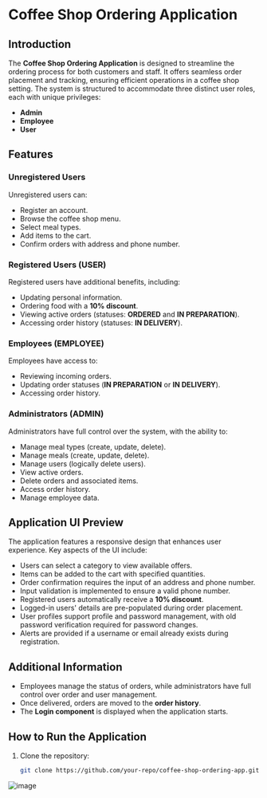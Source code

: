 # Coffee Shop Ordering Application

## Introduction
The **Coffee Shop Ordering Application** is designed to streamline the ordering process for both customers and staff. It offers seamless order placement and tracking, ensuring efficient operations in a coffee shop setting. The system is structured to accommodate three distinct user roles, each with unique privileges:

- **Admin**
- **Employee**
- **User**

## Features

### Unregistered Users
Unregistered users can:
- Register an account.
- Browse the coffee shop menu.
- Select meal types.
- Add items to the cart.
- Confirm orders with address and phone number.

### Registered Users (USER)
Registered users have additional benefits, including:
- Updating personal information.
- Ordering food with a **10% discount**.
- Viewing active orders (statuses: **ORDERED** and **IN PREPARATION**).
- Accessing order history (statuses: **IN DELIVERY**).

### Employees (EMPLOYEE)
Employees have access to:
- Reviewing incoming orders.
- Updating order statuses (**IN PREPARATION** or **IN DELIVERY**).
- Accessing order history.

### Administrators (ADMIN)
Administrators have full control over the system, with the ability to:
- Manage meal types (create, update, delete).
- Manage meals (create, update, delete).
- Manage users (logically delete users).
- View active orders.
- Delete orders and associated items.
- Access order history.
- Manage employee data.

## Application UI Preview
The application features a responsive design that enhances user experience. Key aspects of the UI include:

- Users can select a category to view available offers.
- Items can be added to the cart with specified quantities.
- Order confirmation requires the input of an address and phone number.
- Input validation is implemented to ensure a valid phone number.
- Registered users automatically receive a **10% discount**.
- Logged-in users' details are pre-populated during order placement.
- User profiles support profile and password management, with old password verification required for password changes.
- Alerts are provided if a username or email already exists during registration.

## Additional Information
- Employees manage the status of orders, while administrators have full control over order and user management.
- Once delivered, orders are moved to the **order history**.
- The **Login component** is displayed when the application starts.

## How to Run the Application
1. Clone the repository:
   ```bash
   git clone https://github.com/your-repo/coffee-shop-ordering-app.git


![image](https://github.com/user-attachments/assets/bce5abf8-4d2e-4f0f-9941-fb0d28aa8bd7)


